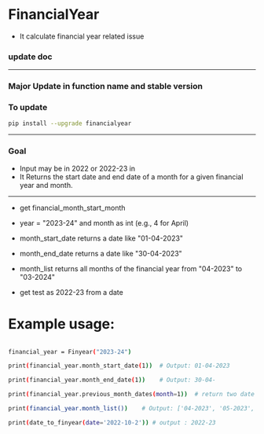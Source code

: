 # FinancialYear
- It calculate financial year related issue
<!-- doc updater -->

### update doc
----------------------------------------
<h3> Major Update in function name and stable version <h3>

### To update
```bash
pip install --upgrade financialyear
```
_______________________________________________________________________________________________________________
### Goal
- Input may be in 2022 or 2022-23 in 
- It Returns the start date and end date of a month for a given financial year and month.
________________________________________________________________________________________________________________
-    get financial_month_start_month
    

-    year = "2023-24" and month as int (e.g., 4 for April)

-    month_start_date returns a date like "01-04-2023"

-    month_end_date returns a date like "30-04-2023"

-    month_list returns all months of the financial year from "04-2023" to "03-2024"

-    get test as 2022-23 from a date

 # Example usage:
 ```bash

financial_year = Finyear("2023-24")

print(financial_year.month_start_date(1))  # Output: 01-04-2023

print(financial_year.month_end_date(1))    # Output: 30-04-

print(financial_year.previous_month_dates(month=1))  # return two date like :: (datetime.date(2023, 12, 1), datetime.date(2023, 12, 31))

print(financial_year.month_list())    # Output: ['04-2023', '05-2023', '06-2023', ..., '03-2024']

print(date_to_finyear(date='2022-10-2')) # output : 2022-23

```
